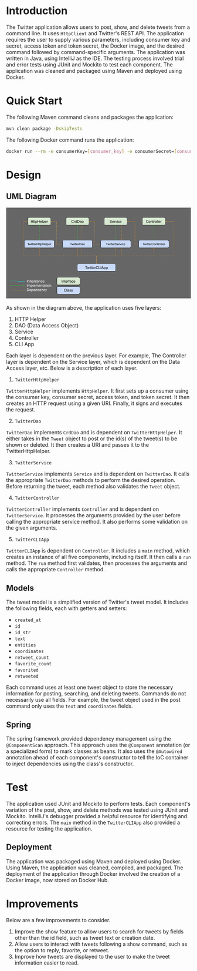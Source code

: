 # Introduction

The Twitter application allows users to post, show, and delete tweets from a command line.
It uses `HttpClient` and Twitter's REST API.
The application requires the user to supply various parameters, including consumer key and secret, access token and token secret, the Docker image, and the desired command followed by command-specific arguments.
The application was written in Java, using IntelliJ as the IDE.
The testing process involved trial and error tests using JUnit and Mockito to test each component.
The application was cleaned and packaged using Maven and deployed using Docker.

# Quick Start

The following Maven command cleans and packages the application:
```bash
mvn clean package -DskipTests
```

The following Docker command runs the application:
```bash
docker run --rm -e consumerKey=[consumer_key] -e consumerSecret=[consumer_secret] -e accessToken=[access_token] -e tokenSecret=[token_secret] [docker_image] "[post|show|delete]" "[tweet_text]" "[longitude:latitude]"
```

# Design
## UML Diagram

![Image of Twitter UML Diagram](./assets/Twitter%20UML%20Diagram.png)

As shown in the diagram above, the application uses five layers:
1. HTTP Helper
2. DAO (Data Access Object)
3. Service
4. Controller
5. CLI App

Each layer is dependent on the previous layer.
For example, The Controller layer is dependent on the Service layer, which is dependent on the Data Access layer, etc.
Below is a description of each layer.

1. `TwitterHttpHelper`

`TwitterHttpHelper` implements `HttpHelper`.
It first sets up a consumer using the consumer key, consumer secret, access token, and token secret.
It then creates an HTTP request using a given URI.
Finally, it signs and executes the request.

2. `TwitterDao`

`TwitterDao` implements `CrdDao` and is dependent on `TwitterHttpHelper`.
It either takes in the `Tweet` object to post or the id(s) of the tweet(s) to be shown or deleted.
It then creates a URI and passes it to the TwitterHttpHelper.

3. `TwitterService`

`TwitterService` implements `Service` and is dependent on `TwitterDao`.
It calls the appropriate `TwitterDao` methods to perform the desired operation.
Before returning the tweet, each method also validates the `Tweet` object.

4. `TwitterController`

`TwitterController` implements `Controller` and is dependent on `TwitterService`.
It processes the arguments provided by the user before calling the appropriate service method.
It also performs some validation on the given arguments.

5. `TwitterCLIApp`

`TwitterCLIApp` is dependent on `Controller`.
It includes a `main` method, which creates an instance of all five components, including itself.
It then calls a `run` method.
The `run` method first validates, then processes the arguments and calls the appropriate `Controller` method.

## Models

The tweet model is a simplified version of Twitter's tweet model.
It includes the following fields, each with getters and setters:

- `created_at`
- `id`
- `id_str`
- `text`
- `entities`
- `coordinates`
- `retweet_count`
- `favorite_count`
- `favorited`
- `retweeted`

Each command uses at least one tweet object to store the necessary information for posting, searching, and deleting tweets.
Commands do not necessarily use all fields. For example, the tweet object used in the post command only uses the `text` and `coordinates` fields.

## Spring

The spring framework provided dependency management using the `@ComponentScan` approach.
This approach uses the `@Component` annotation (or a specialized form) to mark classes as beans.
It also uses the `@Autowired` annotation ahead of each component's constructor to tell the IoC container to inject dependencies using the class's constructor.

# Test

The application used JUnit and Mockito to perform tests.
Each component's variation of the post, show, and delete methods was tested using JUnit and Mockito.
IntelliJ's debugger provided a helpful resource for identifying and correcting errors.
The `main` method in the `TwitterCLIApp` also provided a resource for testing the application.

## Deployment

The application was packaged using Maven and deployed using Docker.
Using Maven, the application was cleaned, compiled, and packaged.
The deployment of the application through Docker involved the creation of a Docker image, now stored on Docker Hub.

# Improvements

Below are a few improvements to consider.

1. Improve the show feature to allow users to search for tweets by fields other than the id field, such as tweet text or creation date.
2. Allow users to interact with tweets following a show command, such as the option to reply, favorite, or retweet.
3. Improve how tweets are displayed to the user to make the tweet information easier to read.